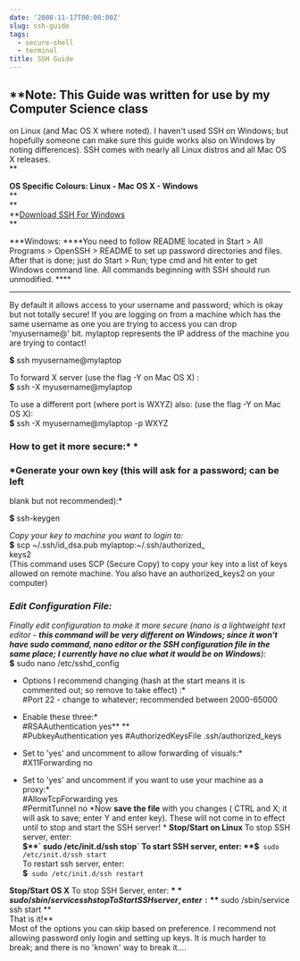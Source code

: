 ```yaml
---
date: '2008-11-17T00:00:00Z'
slug: ssh-guide
tags:
  - secure-shell
  - terminal
title: SSH Guide
---
```


## \*\*Note: This Guide was written for use by my Computer Science class

on Linux (and Mac OS X where noted). I haven't used SSH on Windows; but
hopefully someone can make sure this guide works also on Windows by noting
differences). SSH comes with nearly all Linux distros and all Mac OS X
releases.  
\*\*

**OS Specific Colours: Linux - Mac OS X - Windows**  
\*\*  
\*\*  
**[Download SSH For Windows](http://downloads.sourceforge.net/sshwindows/setupssh381-20040709.zip?modtime=1089331200&big_mirror=0)  
**

**\*Windows: \*\***You need to follow README located in Start \> All Programs \>
OpenSSH \> README to set up password directories and files. After that is done;
just do Start \> Run; type cmd and hit enter to get Windows command line. All
commands beginning with SSH should run unmodified. \*\*\*\*

---

By default it allows access to your username and password; which is okay but not
totally secure! If you are logging on from a machine which has the same username
as one you are trying to access you can drop 'myusername@' bit. mylaptop
represents the IP address of the machine you are trying to contact!

**$** ssh myusername@mylaptop

To forward X server (use the flag -Y on Mac OS X) :  
 **$** ssh -X myusername@mylaptop

To use a different port (where port is WXYZ) also: (use the flag -Y on Mac OS
X):  
 **$** ssh -X myusername@mylaptop -p WXYZ

### **How to get it more secure:\*** \*

### \*Generate your own key (this will ask for a password; can be left

blank but not recommended):\*

**$** ssh-keygen

_Copy your key to machine you want to login to:_  
 **$** scp \~/.ssh/id_dsa.pub mylaptop:\~/.ssh/authorized\_  
keys2  
(This command uses SCP (Secure Copy) to copy your key into a list of keys
allowed on remote machine. You also have an authorized_keys2 on your computer)

### _Edit Configuration File:_

_Finally edit configuration to make it more secure (nano is a lightweight text
editor - **this command will be very different on Windows; since it won't have
sudo command, nano editor or the SSH configuration file in the same place; I
currently have no clue what it would be on Windows**):_  
 **$** sudo nano /etc/sshd_config

- Options I recommend changing (hash at the start means it is commented out; so
  remove to take effect) :\*  
   \#Port 22 - change to whatever; recommended between 2000-65000

- Enable these three:\*  
   \#RSAAuthentication yes\*\* \*\*  
   \#PubkeyAuthentication yes \#AuthorizedKeysFile .ssh/authorized_keys
- Set to 'yes' and uncomment to allow forwarding of visuals:\*  
  \#X11Forwarding no

- Set to 'yes' and uncomment if you want to use your machine as a proxy:*  
   \#AllowTcpForwarding yes  
   \#PermitTunnel no *Now **save the file** with you changes ( CTRL and X; it
  will ask to save; enter Y and enter key). These will not come in to effect
  until to stop and start the SSH server! \* **Stop/Start on Linux** To stop SSH
  server, enter:  
   **$**` sudo /etc/init.d/ssh stop`  
  To start SSH server, enter:  
   **$**` sudo /etc/init.d/ssh start`  
  To restart ssh server, enter:  
   **$**` sudo /etc/init.d/ssh restart`

**Stop/Start OS X** To stop SSH Server, enter: **$** sudo /sbin/service ssh stop
To Start SSH server, enter: **$** sudo /sbin/service ssh start **  
That is it!**  
Most of the options you can skip based on preference. I recommend not allowing
password only login and setting up keys. It is much harder to break; and there
is no 'known' way to break it....
